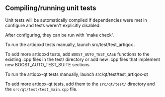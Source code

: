 Compiling/running unit tests
------------------------------------

Unit tests will be automatically compiled if dependencies were met in configure
and tests weren't explicitly disabled.

After configuring, they can be run with 'make check'.

To run the artiqoxd tests manually, launch src/test/test_artiqox .

To add more artiqoxd tests, add `BOOST_AUTO_TEST_CASE` functions to the existing
.cpp files in the test/ directory or add new .cpp files that
implement new BOOST_AUTO_TEST_SUITE sections.

To run the artiqox-qt tests manually, launch src/qt/test/test_artiqox-qt

To add more artiqox-qt tests, add them to the `src/qt/test/` directory and
the `src/qt/test/test_main.cpp` file.
